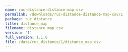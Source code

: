 ```yaml
---
name: ruc-distance-distance-map-csv
permalink: /downloads/ruc-distance-distance-map-csv/1
package: ruc_distance
title: distance_map
filename: distance_map.csv
version: '1'
full_version: 1.1.0
file: /data/ruc_distance/1/distance_map.csv
---
```

